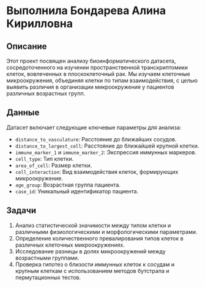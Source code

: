# Выполнила Бондарева Алина Кирилловна
## Описание
Этот проект посвящен анализу биоинформатического датасета, сосредоточенного на изучении пространственной транскриптомики клеток, вовлеченных в плоскоклеточный рак. Мы изучаем клеточные микроокружения, объединяя клетки по типам взаимодействия, с целью выявить различия в организации микроокружения у пациентов различных возрастных групп.

## Данные
Датасет включает следующие ключевые параметры для анализа:

* `distance_to_vasculature`: Расстояние до ближайших сосудов.
* `distance_to_largest_cell`: Расстояние до ближайшей крупной клетки.
* `immune_marker_1` и `immune_marker_2`: Экспрессия иммунных маркеров.
* `cell_type`: Тип клетки.
* `area_of_cell`: Размер клетки.
* `cell_interaction`: Вид взаимодействия клеток, формирующих микроокружение.
* `age_group`: Возрастная группа пациента.
* `case_id`: Уникальный идентификатор пациента.

## Задачи
1. Анализ статистической значимости между типом клетки и различными физиологическими и морфологическими параметрами.
2. Определение количественного превалирования типов клеток в различных клеточных микроокружениях.
3. Исследование разницы в долях микроокружений между возрастными группами.
3. Проверка гипотез о близости иммунных клеток к сосудам и крупным клеткам с использованием методов бутстрапа и пермутационных тестов.
